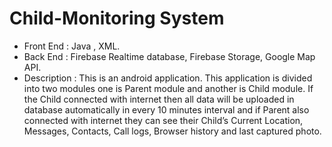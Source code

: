 # Child-Monitoring System

* Front End : Java , XML.
* Back End : Firebase Realtime database, Firebase Storage, Google Map API.
* Description : This is an android application. This application is divided into two modules one is Parent module and another is Child module. If the Child connected with internet then all data will be uploaded in database automatically in every 10 minutes interval and if Parent also connected with internet they can see their Child’s Current Location, Messages, Contacts, Call logs, Browser history and last captured photo.
